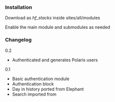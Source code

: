 ### Installation

Download as *hf_stacks* inside sites/all/modules

Enable the main module and submodules as needed


### Changelog

0.2
* Authenticated and generates Polaris users

0.1
* Basic authentication module
* Authentication block
* Day in history ported from Elephant
* Search imported from
